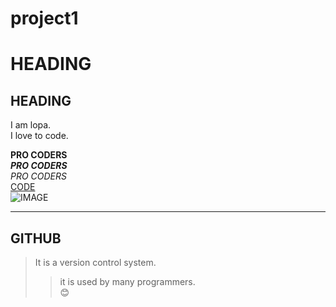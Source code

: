 # project1
# HEADING
## HEADING

I am lopa.<br>
I love to code.

**PRO CODERS**<BR>
***PRO CODERS***<BR>
*PRO CODERS*<BR>
[CODE](https://github.com/LoPA607/RobotsDisallowed)<BR>
![IMAGE](abc.png)
***
## GITHUB
> It is a version control system.
>> it is used by many programmers.<br>
 😊

 

